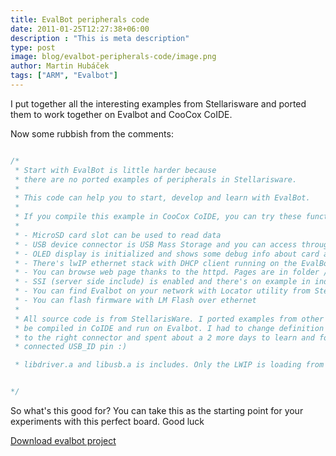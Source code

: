 ```yaml
---
title: EvalBot peripherals code
date: 2011-01-25T12:27:38+06:00
description : "This is meta description"
type: post
image: blog/evalbot-peripherals-code/image.png
author: Martin Hubáček
tags: ["ARM", "Evalbot"]
---
```


I put together all the interesting examples from Stellarisware and ported them to work together on Evalbot and CooCox CoIDE.

<!--more-->

Now some rubbish from the comments:

```c

/*
 * Start with EvalBot is little harder because
 * there are no ported examples of peripherals in Stellarisware.
 *
 * This code can help you to start, develop and learn with EvalBot.
 *
 * If you compile this example in CooCox CoIDE, you can try these functionality:
 *
 * - MicroSD card slot can be used to read data
 * - USB device connector is USB Mass Storage and you can access through it to the microSD card
 * - OLED display is initialized and shows some debug info about card and ethernet IP
 * - There's lwIP ethernet stack with DHCP client running on the EvalBot
 * - You can browse web page thanks to the httpd. Pages are in folder /fs. make_filesystem.bat is for converting the folder to *.h file
 * - SSI (server side include) is enabled and there's on example in index.shtml
 * - You can find Evalbot on your network with Locator utility from Stellarisware /tools/bin/finder.exe
 * - You can flash firmware with LM Flash over ethernet
 *
 * All source code is from StellarisWare. I ported examples from other part's and edited them so they could
 * be compiled in CoIDE and run on Evalbot. I had to change definition of the microSD card pins, set USB multiplexer
 * to the right connector and spent about a 2 more days to learn and force the USB to enumerate, because Evalbot doesn't have
 * connected USB_ID pin :)

 * libdriver.a and libusb.a is includes. Only the LWIP is loading from the Stellarisware directory.


*/
```

So what's this good for? You can take this as the starting point for your experiments with this perfect board. Good luck

[Download evalbot project](hub_peripherals_v1_0.zip)